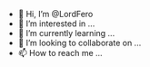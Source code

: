 - 👋 Hi, I’m @LordFero
- 👀 I’m interested in ...
- 🌱 I’m currently learning ...
- 💞️ I’m looking to collaborate on ...
- 📫 How to reach me ...

<!---
LordFero/LordFero is a ✨ special ✨ repository because its `README.md` (this file) appears on your GitHub profile.
You can click the Preview link to take a look at your changes.
--->
